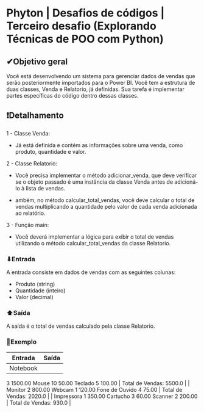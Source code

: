 # Phyton | Desafios de códigos | Terceiro desafio (Explorando Técnicas de POO com Python)

## ✔Objetivo geral
Você está desenvolvendo um sistema para gerenciar dados de vendas que serão posteriormente importados para o Power BI. Você tem a estrutura de duas classes, Venda e Relatorio, já definidas. Sua tarefa é implementar partes específicas do código dentro dessas classes.

## ❗Detalhamento
1 - Classe Venda:

- Já está definida e contém as informações sobre uma venda, como produto, quantidade e valor.

2 - Classe Relatorio:

- Você precisa implementar o método adicionar_venda, que deve verificar se o objeto passado é uma instância da classe Venda antes de adicioná-lo à lista de vendas.

- ambém, no método calcular_total_vendas, você deve calcular o total de vendas multiplicando a quantidade pelo valor de cada venda adicionada ao relatório.

3 - Função main:

- Você deverá implementar a lógica para exibir o total de vendas utilizando o método calcular_total_vendas da classe Relatorio.

### ⬇Entrada
A entrada consiste em dados de vendas com as seguintes colunas:

- Produto (string)
- Quantidade (inteiro)
- Valor (decimal)

### ⬆Saída
A saída é o total de vendas calculado pela classe Relatorio.

### 💱Exemplo

| Entrada | Saída |
| -------- | ----- |
| Notebook
3
1500.00
Mouse
10
50.00
Teclado
5
100.00 | Total de Vendas: 5500.0 |
| Monitor
2
800.00
Webcam
1
120.00
Fone de Ouvido
4
75.00 | Total de Vendas: 2020.0 |
| Impressora
1
350.00
Cartucho
3
60.00
Scanner
2
200.00 | Total de Vendas: 930.0 |
